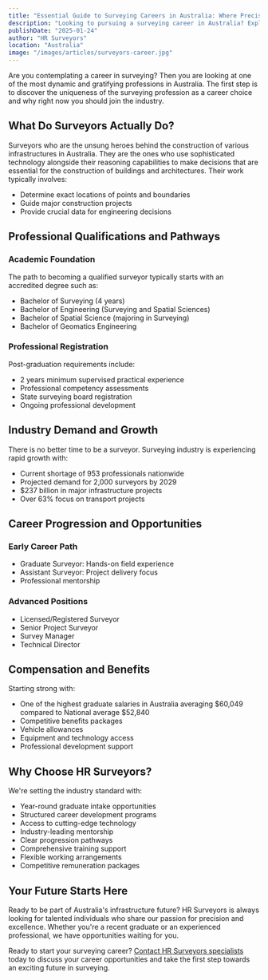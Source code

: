 ```yaml
---
title: "Essential Guide to Surveying Careers in Australia: Where Precision Meets Opportunity"
description: "Looking to pursuing a surveying career in Australia? Explore qualifications, industry demand, career progression, and the exceptional opportunities available in this dynamic profession."
publishDate: "2025-01-24"
author: "HR Surveyors"
location: "Australia"
image: "/images/articles/surveyors-career.jpg"
---
```


Are you contemplating a career in surveying? Then you are looking at one of the most dynamic and gratifying professions in Australia. The first step is to discover the uniqueness of the surveying profession as a career choice and why right now you should join the industry.

## What Do Surveyors Actually Do?

Surveyors who are the unsung heroes behind the construction of various infrastructures in Australia. They are the ones who use sophisticated technology alongside their reasoning capabilities to make decisions that are essential for the construction of buildings and architectures. Their work typically involves:

- Determine exact locations of points and boundaries
- Guide major construction projects
- Provide crucial data for engineering decisions

## Professional Qualifications and Pathways

### Academic Foundation
The path to becoming a qualified surveyor typically starts with an accredited degree such as:

- Bachelor of Surveying (4 years)
- Bachelor of Engineering (Surveying and Spatial Sciences)
- Bachelor of Spatial Science (majoring in Surveying)
- Bachelor of Geomatics Engineering

### Professional Registration
Post-graduation requirements include:

- 2 years minimum supervised practical experience
- Professional competency assessments
- State surveying board registration
- Ongoing professional development

## Industry Demand and Growth

There is no better time to be a surveyor. Surveying industry is experiencing rapid growth with:

- Current shortage of 953 professionals nationwide
- Projected demand for 2,000 surveyors by 2029
- $237 billion in major infrastructure projects
- Over 63% focus on transport projects

## Career Progression and Opportunities

### Early Career Path
- Graduate Surveyor: Hands-on field experience
- Assistant Surveyor: Project delivery focus
- Professional mentorship

### Advanced Positions
- Licensed/Registered Surveyor
- Senior Project Surveyor
- Survey Manager
- Technical Director

## Compensation and Benefits

Starting strong with:

- One of the highest graduate salaries in Australia averaging $60,049 compared to National average $52,840 
- Competitive benefits packages
- Vehicle allowances 
- Equipment and technology access
- Professional development support

## Why Choose HR Surveyors?

We're setting the industry standard with:

- Year-round graduate intake opportunities
- Structured career development programs
- Access to cutting-edge technology
- Industry-leading mentorship
- Clear progression pathways
- Comprehensive training support
- Flexible working arrangements
- Competitive remuneration packages

## Your Future Starts Here

Ready to be part of Australia's infrastructure future? HR Surveyors is always looking for talented individuals who share our passion for precision and excellence. Whether you're a recent graduate or an experienced professional, we have opportunities waiting for you.

Ready to start your surveying career? [Contact HR Surveyors specialists](/contact) today to discuss your career opportunities and take the first step towards an exciting future in surveying. 